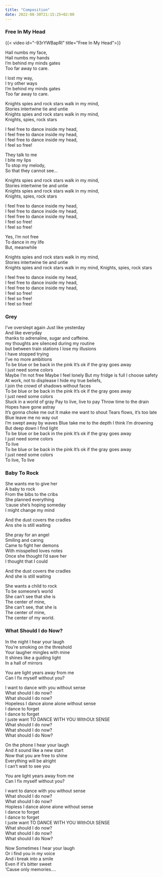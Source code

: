 ```yaml
---
title: "Composition"
date: 2022-08-30T21:15:25+02:00
---
```


### Free In My Head

{{< video id="-93rYWBapRI" title="Free In My Head">}}

Hail numbs my face,  
Hail numbs my hands  
I’m behind my minds gates  
Too far away to care.

I lost my way,  
I try other ways  
I’m behind my minds gates  
Too far away to care.

Knights spies and rock stars walk in my mind,  
Stories intertwine tie and untie  
Knights spies and rock stars walk in my mind,  
Knights, spies, rock stars

I feel free to dance inside my head,  
I feel free to dance inside my head,  
I feel free to dance inside my head,  
I feel so free!

They talk to me  
I bite my lips  
To stop my melody,  
So that they cannot see…

Knights spies and rock stars walk in my mind,  
Stories intertwine tie and untie  
Knights spies and rock stars walk in my mind,  
Knights, spies, rock stars

I feel free to dance inside my head,  
I feel free to dance inside my head,  
I feel free to dance inside my head,  
I feel so free!  
I feel so free!

Yes, I’m not free  
To dance in my life  
But, meanwhile

Knights spies and rock stars walk in my mind,  
Stories intertwine tie and untie  
Knights spies and rock stars walk in my mind,
Knights, spies, rock stars

I feel free to dance inside my head,  
I feel free to dance inside my head,  
I feel free to dance inside my head,  
I feel so free!  
I feel so free!  
I feel so free!

### Grey

I’ve overslept again Just like yesterday  
And like everyday  
thanks to adrenaline, sugar and caffeine.  
my thoughts are silenced during my routine  
but between train stations I lose my illusions  
I have stopped trying  
I've no more ambitions  
To be blue or be back in the pink It’s ok if the gray goes away  
I just need some colors  
Maybe I’m not free Maybe I feel lonely But my fridge is full I choose safety  
At work, not to displease I hide my true beliefs,  
I join the crowd of shadows without faces  
To be blue or be back in the pink It’s ok if the gray goes away  
I just need some colors  
Stuck in a world of gray Pay to live, live to pay Throw time to the drain Hopes have gone astray  
It’s gonna choke me out It make me want to shout Tears flows, it’s too late Blue leave me no way out  
I’m swept away by waves Blue take me to the depth I think I’m drowning  
But deep down I find light  
To be blue or be back in the pink It’s ok if the gray goes away  
I just need some colors  
To live  
To be blue or be back in the pink It’s ok if the gray goes away  
I just need some colors  
To live, To live

### Baby To Rock

She wants me to give her  
A baby to rock  
From the bibs to the cribs  
She planned everything  
‘cause she’s hoping someday  
I might change my mind

And the dust covers the cradles  
Ans she is still waiting

She pray for an angel  
Smiling and caring  
Came to fight her demons  
With misspelled loves notes  
Once she thought I’d save her  
I thought that I could

And the dust covers the cradles  
And she is still waiting

She wants a child to rock  
To be someone’s world  
She can’t see that she is  
The center of mine,  
She can’t see, that she is  
The center of mine,  
The center of my world.

### What Should I do Now?

In the night I hear your laugh  
You’re smoking on the threshold  
Your laugher mingles with mine  
It shines like a guiding light  
In a hall of mirrors

You are light years away from me  
Can I fix myself without you?

I want to dance with you without sense  
What should I do now?  
What should I do now?  
Hopeless I dance alone alone without sense  
I dance to forget  
I dance to forget  
I juste want TO DANCE WITH YOU WIthOUt SENSE  
What should I do now?  
What should I do now?  
What should I do Now?

On the phone I hear your laugh  
And it sound like a new start  
Now that you are free to shine  
Everything will be alright  
I can’t wait to see you

You are light years away from me  
Can I fix myself without you?

I want to dance with you without sense  
What should I do now?  
What should I do now?  
Hopless I dance alone alone without sense  
I dance to forget  
I dance to forget  
I juste want TO DANCE WITH YOU WIthOUt SENSE  
What should I do now?  
What should I do now?  
What should I do Now?

Now Sometimes I hear your laugh  
Or i find you in my voice  
And i break into a smile  
Even if it’s bitter sweet  
‘Cause only memories….

<!-- {{< audio src="/assets/musics/guitare_instrumental_audio.m4a">}} -->

